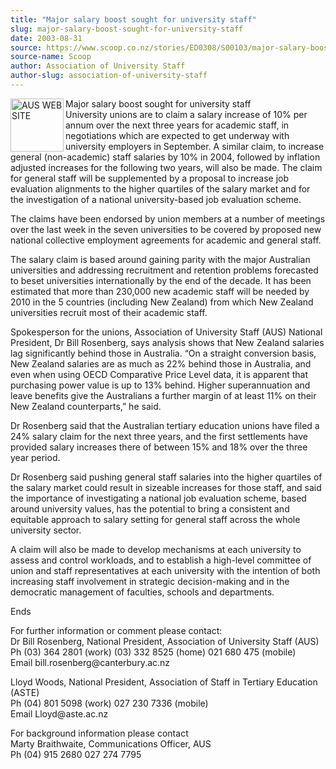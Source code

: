 ```yaml
---
title: "Major salary boost sought for university staff"
slug: major-salary-boost-sought-for-university-staff
date: 2003-08-31
source: https://www.scoop.co.nz/stories/ED0308/S00103/major-salary-boost-sought-for-university-staff.htm
source-name: Scoop
author: Association of University Staff
author-slug: association-of-university-staff
---
```


<p><img align="left" width="85" height="85" src="http://www.aus.ac.nz/pictures/logo.gif" alt="AUS WEB SITE" border="0">Major salary boost sought
for university staff<br>University unions are to claim a
salary increase of 10% per annum over the next three years
for academic staff, in negotiations which are expected to
get underway with university employers in September. A
similar claim, to increase general (non-academic) staff
salaries by 10% in 2004, followed by inflation adjusted
increases for the following two years, will also be made.
The claim for general staff will be supplemented by a
proposal to increase job evaluation alignments to the higher
quartiles of the salary market and for the investigation of
a national university-based job evaluation scheme.</p>

<p>The
claims have been endorsed by union members at a number of
meetings over the last week in the seven universities to be
covered by proposed new national collective employment
agreements for academic and general staff.<p>

<p>The salary
claim is based around gaining parity with the major
Australian universities and addressing recruitment and
retention problems forecasted to beset universities
internationally by the end of the decade. It has been
estimated that more than 230,000 new academic staff will be
needed by 2010 in the 5 countries (including New Zealand)
from which New Zealand universities recruit most of their
academic staff.<p>

<p>Spokesperson for the unions, Association
of University Staff (AUS) National President, Dr Bill
Rosenberg, says analysis shows that New Zealand salaries lag
significantly behind those in Australia. “On a straight
conversion basis, New Zealand salaries are as much as 22%
behind those in Australia, and even when using OECD
Comparative Price Level data, it is apparent that purchasing
power value is up to 13% behind. Higher superannuation and
leave benefits give the Australians a further margin of at
least 11% on their New Zealand counterparts,” he said.<p>
<p>Dr
Rosenberg said that the Australian tertiary education unions
have filed a 24% salary claim for the next three years, and
the first settlements have provided salary increases there
of between 15% and 18% over the three year period.</p>

<p>Dr
Rosenberg said pushing general staff salaries into the
higher quartiles of the salary market could result in
sizeable increases for those staff, and said the importance
of investigating a national job evaluation scheme, based
around university values, has the potential to bring a
consistent and equitable approach to salary setting for
general staff across the whole university sector.</p>

<p>A claim
will also be made to develop mechanisms at each university
to assess and control workloads, and to establish a
high-level committee of union and staff representatives at
each university with the intention of both increasing staff
involvement in strategic decision-making and in the
democratic management of faculties, schools and departments.<p>

<p>Ends</p>

<p>For further information or comment please
contact:<br>Dr Bill Rosenberg, National President,
Association of University Staff (AUS)		<br>Ph (03) 364 2801
(work)	(03) 332 8525 (home)		021 680 475 (mobile) 	<br>Email
bill.rosenberg@canterbury.ac.nz</p>

<p>Lloyd Woods, National
President, Association of Staff in Tertiary Education
(ASTE)<br>Ph (04) 801 5098 (work)	027 230 7336
(mobile)<br>Email Lloyd@aste.ac.nz</p>

<p>For background
information please contact<br>Marty Braithwaite,
Communications Officer, AUS<br>Ph (04) 915 2680	027 274
7795</p>






<!--



